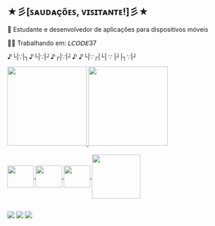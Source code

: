  ##      ★彡[ꜱᴀᴜᴅᴀçõᴇꜱ, ᴠɪꜱɪᴛᴀɴᴛᴇ!]彡★
 
 👾 Estudante e desenvolvedor de aplicações para dispositivos móveis
 
 👨‍💻 Trabalhando em: 𝘓𝘊𝘖𝘋𝘌37 
 

   ♪└|∵|┐♪└|∵|┘♪┌|∵|┘♪ ♪└|∵┌|└| ∵ |┘|┐∵|┘
   
<div align="left">
  <a href="https://github.com/P3dro-4rtur">
  <img height="180em" src="https://github-readme-stats.vercel.app/api?username=P3dro-4rtur&show_icons=true&theme=synthwave&include_all_commits=true&count_private=true"/>
   <img height="180em" src="https://github-readme-stats.vercel.app/api/top-langs/?username=P3dro-4rtur&layout=compact&langs_count=7&theme=synthwave"/>
  
</div>
<div style="display: inline_block"><br>
  <img align="center" height="50" width="60" src="https://cdn.jsdelivr.net/gh/devicons/devicon/icons/javascript/javascript-original.svg" />
  <img align="center" height="50" width="60" src="https://cdn.jsdelivr.net/gh/devicons/devicon/icons/react/react-original-wordmark.svg" />
  <img align="center" height="50" width="60" src="https://cdn.jsdelivr.net/gh/devicons/devicon/icons/typescript/typescript-original.svg" />
  <img align="center" height="100" width="110" src="https://cdn.jsdelivr.net/gh/devicons/devicon/icons/nodejs/nodejs-plain-wordmark.svg" />
          
 
</div>

        
  ##
<div> 
          <a href="https://discordapp.com/users/962428234417463346" target="_blank"><img src="https://img.shields.io/badge/Discord-7289DA?style=for-the-badge&logo=discord&logoColor=white" target="_blank"></a> 
          <a href = "pedro.awingert@gmail.com"><img src="https://img.shields.io/badge/-Gmail-%23333?style=for-the-badge&logo=gmail&logoColor=white" target="_blank"></a>
          <a href="https://www.linkedin.com/in/pedro-artur-wingert-a34719100/" target="_blank"><img src="https://img.shields.io/badge/-LinkedIn-%230077B5?style=for-the-badge&logo=linkedin&logoColor=white" target="_blank"></a>
        
 
</div>
